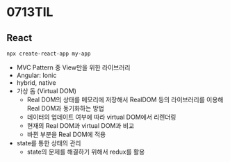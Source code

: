 # 0713TIL
## React
```
npx create-react-app my-app 
```
- MVC Pattern 중 View만을 위한 라이브러리
- Angular: Ionic
- hybrid, native
- 가상 돔 (Virtual DOM)
  - Real DOM의 상태를 메모리에 저장해서 RealDOM 등의 라이브러리를 이용해 Real DOM과 동기화하는 방법
  - 데이터의 업데이트 여부에 따라 virtual DOM에서 리렌더링
  - 현재의 Real DOM과 virtual DOM과 비교
  - 바뀐 부분을 Real DOM에 적용
- state를 통한 상태의 관리
  - state의 문제를 해결하기 위해서 redux를 활용
